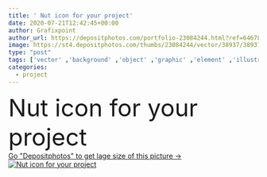 ```yaml
---
title: ' Nut icon for your project'
date: 2020-07-21T12:42:45+00:00
author: Grafixpoint
author_url: https://depositphotos.com/portfolio-23084244.html?ref=64678756
image: https://st4.depositphotos.com/thumbs/23084244/vector/38937/389374554/api_thumb_450.jpg?forcejpeg=true
type: "post"
tags: ['vector' ,'background' ,'object' ,'graphic' ,'element' ,'illustration' ,'design' ,'isolated' ,'sign' ,'art' ,'style' ,'banner' ,'modern' ,'symbol' ,'creative' ,'digital' ,'flat' ,'cover' ,'placard' ,'trendy' ,'print' ,'screw' ,'layout' ,'nut' ,'poster' ,'internal' ,'minimal' ]
categories: 
  - project
---
```

<div aling="center">
            <font size="60"> Nut icon for your project</font>   
</div>
<div>
    <a href='https://st4.depositphotos.com/thumbs/23084244/vector/38937/389374554/api_thumb_450.jpg?forcejpeg=true?ref=64678756' target=_blank > Go "Depositphotos" to get lage size of this picture ->
        <img href='https://st4.depositphotos.com/thumbs/23084244/vector/38937/389374554/api_thumb_450.jpg?forcejpeg=true?ref=64678756' src='https://st4.depositphotos.com/23084244/38937/v/950/depositphotos_389374554-stock-illustration-nut-icon-your-project.jpg?forcejpeg=true' alt='Nut icon for your project' >
    </a>
</div>
